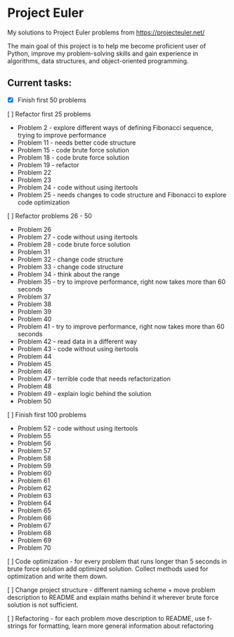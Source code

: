 # Project Euler

My solutions to Project Euler problems from https://projecteuler.net/

The main goal of this project is to help me become proficient user of Python, improve my problem-solving skills and 
gain experience in algorithms, data structures, and object-oriented programming.

## Current tasks:

- [x] Finish first 50 problems

[ ] Refactor first 25 problems 
 - Problem 2 - explore different ways of defining Fibonacci sequence, trying to improve performance
 - Problem 11 - needs better code structure
 - Problem 15 - code brute force solution
 - Problem 18 - code brute force solution
 - Problem 19 - refactor
 - Problem 22
 - Problem 23
 - Problem 24 - code without using itertools
 - Problem 25 - needs changes to code structure and Fibonacci to explore code optimization
 
 [ ] Refactor problems 26 - 50
 - Problem 26
 - Problem 27 - code without using itertools
 - Problem 28 - code brute force solution
 - Problem 31
 - Problem 32 - change code structure
 - Problem 33 - change code structure
 - Problem 34 - think about the range 
 - Problem 35 - try to improve performance, right now takes more than 60 seconds
 - Problem 37
 - Problem 38
 - Problem 39
 - Problem 40
 - Problem 41 - try to improve performance, right now takes more than 60 seconds
 - Problem 42 - read data in a different way
 - Problem 43 - code without using itertools
 - Problem 44
 - Problem 45
 - Problem 46
 - Problem 47 - terrible code that needs refactorization 
 - Problem 48
 - Problem 49 - explain logic behind the solution
 - Problem 50
 
[ ] Finish first 100 problems

 - Problem 52 - code without using itertools
 - Problem 55
 - Problem 56
 - Problem 57
 - Problem 58
 - Problem 59
 - Problem 60
 - Problem 61
 - Problem 62
 - Problem 63
 - Problem 64
 - Problem 65
 - Problem 66
 - Problem 67
 - Problem 68
 - Problem 69
 - Problem 70
 
 
[ ] Code optimization - for every problem that runs longer than 5 seconds in brute force solution add optimized solution. Collect methods used for optimization and write them down.

[ ] Change project structure - different naming scheme + move problem description to README and explain maths behind it wherever brute force solution is not sufficient.

[ ] Refactoring - for each problem move description to README, use f-strings for formatting, learn more general information about refactoring
